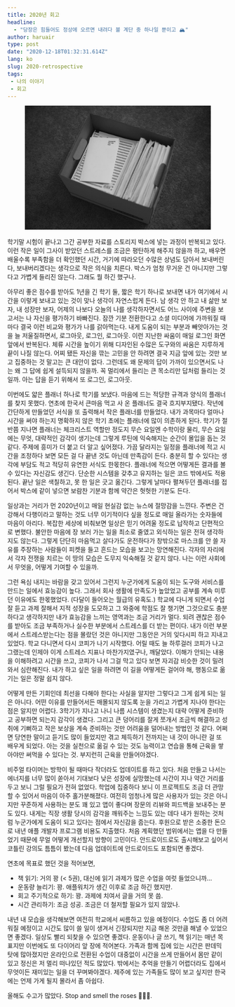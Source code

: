 ```yaml
---
title: 2020년 회고
headline:
  - "당장은 힘들어도 정상에 오르면 내려다 볼 계단 중 하나일 뿐이고 🏔"
author: haruair
type: post
date: "2020-12-18T01:32:31.614Z"
lang: ko
slug: 2020-retrospective
tags:
 - 나의 이야기
 - 회고
---
```


<figure>

![](end-of-year-box-2020.jpg)

</figure>

학기말 시험이 끝나고 그간 공부한 자료를 스토리지 박스에 넣는 과정이 반복되고 있다. 이런 작은 일이 그사이 받았던 스트레스를 조금은 평탄하게 해주지 않을까 하고, 배우면 배울수록 부족함을 더 확인했던 시간, 거기에 따라오던 수많은 상념도 담아서 보내버린다, 보내버리겠다는 생각으로 작은 의식을 치른다. 박스가 엄청 무거운 건 아니지만 그렇다고 가볍게 들리진 않는다. 그래도 뭘 하긴 했구나.

아무리 좋은 점수를 받아도 1년을 긴 학기 둘, 짧은 학기 하나로 보내면 내가 여기에서 시간을 이렇게 보내고 있는 것이 맞나 생각이 자연스럽게 든다. 남 생각 안 하고 내 삶만 보자, 내 성장만 보자, 어제의 나보다 오늘의 나를 생각하자면서도 어느 사이에 주변을 보고서는 나 자신을 평가하기 바빠진다. 잠깐 기분 전환한다고 소셜 미디어에 가까워질 때마다 결국 이런 비교와 평가가 나를 갉아먹는다. 내게 도움이 되는 부분과 빼앗아가는 것을 늘 저울질하면서, 로그아웃, 로그인, 로그아웃. 이런 지난한 싸움이 매일 로그인 화면 앞에서 반복된다. 체류 시간을 높이기 위해 디자인된 수많은 도구와의 싸움은 지루하게 끝이 나질 않는다. 어찌 됐든 자신을 깎는 고민을 안 하려면 결국 지금 앞에 있는 것만 보고 집중하는 것 말고는 큰 대안이 없다. 그런데도 왜 문제의 답이 가까이 있으면서도 나는 왜 그 답에 쉽게 설득되지 않을까. 꼭 멀리에서 들리는 큰 목소리만 답처럼 들리는 것일까. 아는 답을 듣기 위해서 또 로그인, 로그아웃.

이번에도 얇은 플래너 하나로 학기를 보냈다. 마음에 드는 적당한 규격과 양식의 플래너를 찾지 못했다. 연초에 한국서 큰마음 먹고 사 온 플래너도 결국 흐지부지됐다. 작년에 간단하게 만들었던 서식을 또 출력해서 작은 플래너를 만들었다. 내가 과목마다 얼마나 시간을 써야 하는지 명확하지 않은 학기 초에는 플래너에 많이 의존하게 된다. 학기가 절반쯤 지나면 플래너는 체크리스트 역할만 정도지 무슨 요일엔 수학이랑 물리, 무슨 요일에는 무엇, 대략적인 감각이 생기는데 그렇게 루틴에 익숙해지는 순간이 몰입을 돕는 것 같다. 주제에 흥미가 더 붙고 더 알고 싶어졌다. 가끔 달라지는 일정을 플래너에 적고 시간을 조정하다 보면 모든 걸 다 끝낸 것도 아닌데 만족감이 든다. 충분히 할 수 있다는 생각에 부담도 적고 적당히 유연한 서식도 한몫한다. 플래너에 적으면 어떻게든 결과를 볼 수 있다는 자신감도 생긴다. 단순한 시스템을 갖추고 유지하는 일은 코드 밖에서도 적용된다. 끝난 일은 색칠하고, 못 한 일은 긋고 옮긴다. 그렇게 날마다 펼쳐두던 플래너를 접어서 박스에 같이 넣으면 보람찬 기분과 함께 약간은 헛헛한 기분도 든다.

일상과는 거리가 먼 2020년이고 매일 현실감 없는 뉴스에 절망감을 느낀다. 주변은 건강해서 다행이라고 말하는 것도 너무 이기적이다 싶을 정도로 매일 올라가는 숫자들에 마음이 아리다. 복잡한 세상에 비춰보면 일상은 믿기 어려울 정도로 납작하고 단편적으로 변했다. 불안한 마음에 장 보러 가는 일을 최소로 줄였고 외식하는 일은 전혀 생각하지도 않는다. 그렇게 단단히 마음먹고 살다가도 운전하다가 창밖으로 마스크를 안 쓸 자유를 주장하는 사람들이 피켓을 들고 흔드는 모습을 보고는 망연해진다. 각자의 자리에서 각자 전쟁을 치르는 이 땅의 모습은 도무지 익숙해질 것 같지 않다. 나는 이런 사회에서 무엇을, 어떻게 기여할 수 있을까.

그런 욕심 내지는 바람을 갖고 있어서 그런지 누군가에게 도움이 되는 도구와 서비스를 만드는 일에서 효능감이 높다. 그래서 회사 생활에 만족도가 높았었고 공부를 계속 미루던 이유에도 한몫했었다. (다달이 들어오는 월급의 유혹도.) 학교에 다니게 되면서 수업 잘 듣고 과제 잘해서 지적 성장을 도모하고 그 와중에 학점도 잘 챙기면 그것으로도 충분하다고 생각하지만 내가 효능감을 느끼는 영역과는 조금 거리가 멀다. 되려 괜찮은 점수를 받아도 조금 부족하거나 실수한 부분에서 스트레스를 더 받는 편이다. 내가 이런 부분에서 스트레스받는다는 점을 몰랐던 것은 아니지만 그동안은 거의 잊다시피 하고 지내고 있었다. 학교 다니면서 다시 코피가 나기 시작했다. 어릴 때도 늘 하루걸러 코피가 나고 그랬는데 인제야 이게 스트레스 지표나 마찬가지였구나, 깨달았다. 이해가 안되는 내용을 이해하려고 시간을 쓰고, 코피가 나서 그걸 막고 있다 보면 자괴감 비슷한 것이 밀려와서 심란해진다. 내가 하고 싶은 일을 하려면 이 길을 어떻게든 걸어야 해, 행동으로 옮기는 일은 정말 쉽지 않다.

어떻게 만든 기회인데 최선을 다해야 한다는 사실을 알지만 그렇다고 그게 쉽게 되는 일은 아니다. 어떤 이유를 만들어서든 매몰되지 않도록 눈을 가리고 가볍게 지나야 한다는 점은 알지만 어렵다. 3학기가 지나고 나니 나름 시스템이 생겼는지 대략 어떻게 준비하고 공부하면 되는지 감각이 생겼다. 그리고 큰 덩어리를 잘게 쪼개서 조금씩 해결하고 성취에 기뻐하고 작은 보상을 계속 준비하는 것만 어려움을 덜어내는 방법인 것 같다. 어쩌면 당연한 말이고 듣기도 많이 들었지만 겪고 체득하기 전까지는 내 것이 아니란 걸 또 배우게 되었다. 아는 것을 실천으로 옮길 수 있는 것도 능력이고 연습을 통해 근육을 쌓아야만 써먹을 수 있다는 것. 부지런히 근육을 만들어야겠다.

비주얼 타이머는 방학이 될 때마다 작더라도 업데이트를 하고 있다. 처음 만들고 나서는 에너지를 너무 많이 쏟아서 기대보다 낮은 성장에 실망했는데 시간이 지나 약간 거리를 두고 보니 그럴 필요가 전혀 없었다. 학업에 집중하다 보니 이 프로젝트도 조금 더 관망할 수 있어서 마음이 아주 홀가분해졌다. 여전히 엄청나게 많은 사용자가 있는 것은 아니지만 꾸준하게 사용하는 분도 꽤 있고 앱이 좋다며 장문의 리뷰와 피드백을 보내주는 분도 있다. 내게는 직장 생활 당시의 감각을 깨워주는 느낌도 있는 데다 내가 원하는 것처럼 누군가에게 도움이 되고 있다는 점에서 자신감을 줍는다. 후원으로 받은 소중한 돈으로 내년 애플 개발자 프로그램 비용도 지출했다. 처음 계획했던 범위에서는 앱을 다 만들었기 때문에 무얼 어떻게 개선할지 방향이 고민이다. 안드로이드로도 출시해보고 싶어서 코틀린 강의도 틈틈이 봤는데 다음 업데이트에 안드로이드도 포함되면 좋겠다.

연초에 목표로 했던 것을 적어보면,

- 책 읽기: 거의 꽝 (< 5권), 대신에 읽기 과제가 많은 수업을 여럿 들었으니까...
- 운동량 늘리기: 꽝. 애플워치가 생긴 이후로 조금 하긴 했지만.
- 회고 주기적으로 하기: 꽝. 과제에 치여서 글을 거의 못 씀.
- 시간 관리하기: 조금 성공. 조금은 더 철저할 필요가 있지 않았나.

내년 내 모습을 생각해보면 여전히 학교에서 씨름하고 있을 예정이다. 수업도 좀 더 어려워질 예정이고 시간도 많이 쓸 일이 생겨서 긴장되지만 지금 해온 것만큼 해낼 수 있었으면 좋겠다. 일상도 빨리 되찾을 수 있으면 좋겠다. 운동이나 글 쓰기, 책 읽기는 매년 목표지만 이번에도 또 다이어리 앞 장에 적어본다. 가족과 함께 집에 있는 시간은 판데믹 탓에 많아졌지만 온라인으로 전환된 수업이 대중없이 시간을 쓰게 만들어서 몸만 같이 있고 정신은 저 멀리 떠나있던 적도 많았다. 밖에서는 추억을 만들기 어렵더라도 집에서 무엇이든 재미있는 일을 더 꾸며봐야겠다. 제주에 있는 가족들도 많이 보고 싶지만 한국에는 언제 가게 될지 몰라서 좀 아쉽다.

올해도 수고가 많았다. Stop and smell the roses 🌹🌹🌹.
